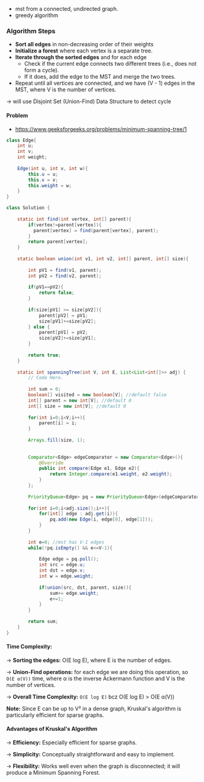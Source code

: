 
* mst from a connected, undirected graph.
* greedy algorithm

### Algorithm Steps

* **Sort all edges** in non-decreasing order of their weights
* **Initialize a forest** where each vertex is a separate tree.
* **Iterate through the sorted edges** and for each edge
  * Check if the current edge connects two different trees (i.e., does not form a cycle).
  * If it does, add the edge to the MST and merge the two trees.
* Repeat until all vertices are connected, and we have (V - 1) edges in the MST, where V is the number of vertices.

&rarr; will use Disjoint Set (Union-Find) Data Structure to detect cycle

#### Problem

- https://www.geeksforgeeks.org/problems/minimum-spanning-tree/1

```java
class Edge{
    int u;
    int v;
    int weight;
    
    Edge(int u, int v, int w){
        this.u = u;
        this.v = v;
        this.weight = w;
    }
}

class Solution {
    
    static int find(int vertex, int[] parent){
        if(vertex!=parent[vertex]){
          parent[vertex] = find(parent[vertex], parent);
        }
        return parent[vertex];
    }
    
    static boolean union(int v1, int v2, int[] parent, int[] size){
        
        int pV1 = find(v1, parent);
        int pV2 = find(v2, parent);
        
        if(pV1==pV2){
            return false;
        }
        
        if(size[pV1] >= size[pV2]){
            parent[pV2] = pV1;
            size[pV1]+=size[pV2];
        } else {
            parent[pV1] = pV2;
            size[pV2]+=size[pV1];
        }
        
        return true;
    }
    
    static int spanningTree(int V, int E, List<List<int[]>> adj) {
        // Code Here.
        
        int sum = 0;
        boolean[] visited = new boolean[V]; //default false
        int[] parent = new int[V]; //default 0
        int[] size = new int[V]; //default 0
        
        for(int i=0;i<V;i++){
            parent[i] = i;
        }
        
        Arrays.fill(size, 1);
        
    
        Comparator<Edge> edgeComparator = new Comparator<Edge>(){
            @Override
            public int compare(Edge e1, Edge e2){
                return Integer.compare(e1.weight, e2.weight);
            }
        };
        
        PriorityQueue<Edge> pq = new PriorityQueue<Edge>(edgeComparator);
        
        for(int i=0;i<adj.size();i++){
            for(int[] edge : adj.get(i)){
                pq.add(new Edge(i, edge[0], edge[1]));
            }
        }
        
        int e=0; //mst has V-1 edges
        while(!pq.isEmpty() && e<=V-1){
            
            Edge edge = pq.poll();
            int src = edge.u;
            int dst = edge.v;
            int w = edge.weight;
            
            if(union(src, dst, parent, size)){
                sum+= edge.weight;
                e+=1;
            }
        }
        
        return sum;
    }
}
```

#### Time Complexity:

&rarr; **Sorting the edges:** O(E log E), where E is the number of edges.

&rarr; **Union-Find operations:** for each edge we are doing this operation, so `O(E α(V))` time, where α is the inverse Ackermann function and V is the number of vertices.

&rarr; **Overall Time Complexity:** `O(E log E)` bcz O(E log E) > O(E α(V))

**Note:** Since E can be up to V² in a dense graph, Kruskal's algorithm is particularly efficient for sparse graphs.

#### Advantages of Kruskal's Algorithm

&rarr; **Efficiency:** Especially efficient for sparse graphs.

&rarr; **Simplicity:** Conceptually straightforward and easy to implement.

&rarr; **Flexibility:** Works well even when the graph is disconnected; it will produce a Minimum Spanning Forest.
